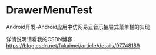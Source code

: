 # DrawerMenuTest

Android开发-Android应用中仿网易云音乐抽屉式菜单栏的实现

详情说明请看我的CSDN博客： https://blog.csdn.net/fukaimei/article/details/97748189
